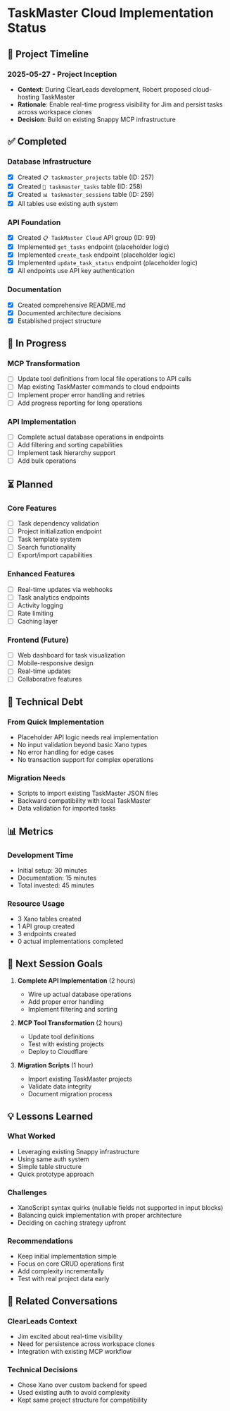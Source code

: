 # TaskMaster Cloud Implementation Status

## 📅 Project Timeline

### 2025-05-27 - Project Inception
- **Context**: During ClearLeads development, Robert proposed cloud-hosting TaskMaster
- **Rationale**: Enable real-time progress visibility for Jim and persist tasks across workspace clones
- **Decision**: Build on existing Snappy MCP infrastructure

## ✅ Completed

### Database Infrastructure
- [x] Created `📋 taskmaster_projects` table (ID: 257)
- [x] Created `📝 taskmaster_tasks` table (ID: 258)
- [x] Created `📊 taskmaster_sessions` table (ID: 259)
- [x] All tables use existing auth system

### API Foundation
- [x] Created `📋 TaskMaster Cloud` API group (ID: 99)
- [x] Implemented `get_tasks` endpoint (placeholder logic)
- [x] Implemented `create_task` endpoint (placeholder logic)
- [x] Implemented `update_task_status` endpoint (placeholder logic)
- [x] All endpoints use API key authentication

### Documentation
- [x] Created comprehensive README.md
- [x] Documented architecture decisions
- [x] Established project structure

## 🔄 In Progress

### MCP Transformation
- [ ] Update tool definitions from local file operations to API calls
- [ ] Map existing TaskMaster commands to cloud endpoints
- [ ] Implement proper error handling and retries
- [ ] Add progress reporting for long operations

### API Implementation
- [ ] Complete actual database operations in endpoints
- [ ] Add filtering and sorting capabilities
- [ ] Implement task hierarchy support
- [ ] Add bulk operations

## ⏳ Planned

### Core Features
- [ ] Task dependency validation
- [ ] Project initialization endpoint
- [ ] Task template system
- [ ] Search functionality
- [ ] Export/import capabilities

### Enhanced Features
- [ ] Real-time updates via webhooks
- [ ] Task analytics endpoints
- [ ] Activity logging
- [ ] Rate limiting
- [ ] Caching layer

### Frontend (Future)
- [ ] Web dashboard for task visualization
- [ ] Mobile-responsive design
- [ ] Real-time updates
- [ ] Collaborative features

## 🚧 Technical Debt

### From Quick Implementation
- Placeholder API logic needs real implementation
- No input validation beyond basic Xano types
- No error handling for edge cases
- No transaction support for complex operations

### Migration Needs
- Scripts to import existing TaskMaster JSON files
- Backward compatibility with local TaskMaster
- Data validation for imported tasks

## 📊 Metrics

### Development Time
- Initial setup: 30 minutes
- Documentation: 15 minutes
- Total invested: 45 minutes

### Resource Usage
- 3 Xano tables created
- 1 API group created
- 3 endpoints created
- 0 actual implementations completed

## 🎯 Next Session Goals

1. **Complete API Implementation** (2 hours)
   - Wire up actual database operations
   - Add proper error handling
   - Implement filtering and sorting

2. **MCP Tool Transformation** (2 hours)
   - Update tool definitions
   - Test with existing projects
   - Deploy to Cloudflare

3. **Migration Scripts** (1 hour)
   - Import existing TaskMaster projects
   - Validate data integrity
   - Document migration process

## 💡 Lessons Learned

### What Worked
- Leveraging existing Snappy infrastructure
- Using same auth system
- Simple table structure
- Quick prototype approach

### Challenges
- XanoScript syntax quirks (nullable fields not supported in input blocks)
- Balancing quick implementation with proper architecture
- Deciding on caching strategy upfront

### Recommendations
- Keep initial implementation simple
- Focus on core CRUD operations first
- Add complexity incrementally
- Test with real project data early

## 🔗 Related Conversations

### ClearLeads Context
- Jim excited about real-time visibility
- Need for persistence across workspace clones
- Integration with existing MCP workflow

### Technical Decisions
- Chose Xano over custom backend for speed
- Used existing auth to avoid complexity
- Kept same project structure for compatibility